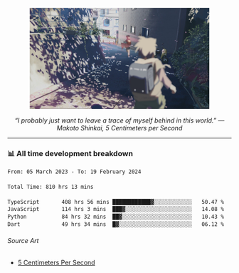 <p align="center"><img src="asset/header.jpg" width="80%"/></p>
<p align="center"><i>“I probably just want to leave a trace of myself behind in this world.” ― Makoto Shinkai, 5 Centimeters per Second</i></p>

---
<!--
<details>
  <summary>📃 My Resume</summary>

### Education

- 📖 **Computer Science**\
📆 10/2021 - present\
📍 **Thang Long University** - Hoang Mai, Hanoi, Vietnam

### Experience

<img align="right" src="https://img.shields.io/badge/Figma-F24E1E?style=flat&logo=figma&logoColor=white"/>
<img align="right" src="https://img.shields.io/badge/node.js-6DA55F?style=flat&logo=node.js&logoColor=white"/>
<img align="right" src="https://img.shields.io/badge/Next.js-black?style=flat&logo=next.js&logoColor=white"/>
<img align="right" src="https://img.shields.io/badge/TypeScript-007ACC?style=flat&logo=typescript&logoColor=white"/>


- 👨‍💻 **Frontend Web Intern**\
📆 07/2023 - present\
📍 **MQ ICT Solutions** - Hoang Mai, Hanoi, Vietnam
</details> 
-->

### 📊 All time development breakdown

<!--START_SECTION:waka-->

```txt
From: 05 March 2023 - To: 19 February 2024

Total Time: 810 hrs 13 mins

TypeScript       408 hrs 56 mins ████████████▓░░░░░░░░░░░░   50.47 %
JavaScript       114 hrs 3 mins  ███▓░░░░░░░░░░░░░░░░░░░░░   14.08 %
Python           84 hrs 32 mins  ██▓░░░░░░░░░░░░░░░░░░░░░░   10.43 %
Dart             49 hrs 34 mins  █▓░░░░░░░░░░░░░░░░░░░░░░░   06.12 %
```

<!--END_SECTION:waka-->

###### Source Art

-  [5 Centimeters Per Second](https://wallhaven.cc/w/nrowq1)

